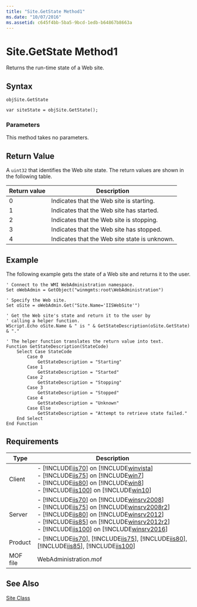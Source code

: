 ```yaml
---
title: "Site.GetState Method1"
ms.date: "10/07/2016"
ms.assetid: c645f4bb-5ba5-9bcd-1edb-b64867b8663a
---
```

# Site.GetState Method1
Returns the run-time state of a Web site.  
  
## Syntax  
  
```vbs  
objSite.GetState  
```  
  
```jscript#  
var siteState = objSite.GetState();  
```  
  
### Parameters  
 This method takes no parameters.  
  
## Return Value  
 A `uint32` that identifies the Web site state. The return values are shown in the following table.  
  
|Return value|Description|  
|------------------|-----------------|  
|0|Indicates that the Web site is starting.|  
|1|Indicates that the Web site has started.|  
|2|Indicates that the Web site is stopping.|  
|3|Indicates that the Web site has stopped.|  
|4|Indicates that the Web site state is unknown.|  
  
## Example  
 The following example gets the state of a Web site and returns it to the user.  
  
```  
' Connect to the WMI WebAdministration namespace.  
Set oWebAdmin = GetObject("winmgmts:root\WebAdministration")  
  
' Specify the Web site.  
Set oSite = oWebAdmin.Get("Site.Name='IISWebSite'")  
  
' Get the Web site's state and return it to the user by  
' calling a helper function.  
WScript.Echo oSite.Name & " is " & GetStateDescription(oSite.GetState) & "."  
  
' The helper function translates the return value into text.  
Function GetStateDescription(StateCode)  
    Select Case StateCode  
        Case 0  
            GetStateDescription = "Starting"  
        Case 1  
            GetStateDescription = "Started"  
        Case 2  
            GetStateDescription = "Stopping"  
        Case 3  
            GetStateDescription = "Stopped"  
        Case 4  
            GetStateDescription = "Unknown"  
        Case Else  
            GetStateDescription = "Attempt to retrieve state failed."  
    End Select  
End Function  
```  
  
## Requirements  
  
|Type|Description|  
|----------|-----------------|  
|Client|-   [!INCLUDE[iis70](../wmi-provider/includes/iis70-md.md)] on [!INCLUDE[winvista](../wmi-provider/includes/winvista-md.md)]<br />-   [!INCLUDE[iis75](../wmi-provider/includes/iis75-md.md)] on [!INCLUDE[win7](../wmi-provider/includes/win7-md.md)]<br />-   [!INCLUDE[iis80](../wmi-provider/includes/iis80-md.md)] on [!INCLUDE[win8](../wmi-provider/includes/win8-md.md)]<br />-   [!INCLUDE[iis100](../wmi-provider/includes/iis100-md.md)] on [!INCLUDE[win10](../wmi-provider/includes/win10-md.md)]|  
|Server|-   [!INCLUDE[iis70](../wmi-provider/includes/iis70-md.md)] on [!INCLUDE[winsrv2008](../wmi-provider/includes/winsrv2008-md.md)]<br />-   [!INCLUDE[iis75](../wmi-provider/includes/iis75-md.md)] on [!INCLUDE[winsrv2008r2](../wmi-provider/includes/winsrv2008r2-md.md)]<br />-   [!INCLUDE[iis80](../wmi-provider/includes/iis80-md.md)] on [!INCLUDE[winsrv2012](../wmi-provider/includes/winsrv2012-md.md)]<br />-   [!INCLUDE[iis85](../wmi-provider/includes/iis85-md.md)] on [!INCLUDE[winsrv2012r2](../wmi-provider/includes/winsrv2012r2-md.md)]<br />-   [!INCLUDE[iis100](../wmi-provider/includes/iis100-md.md)] on [!INCLUDE[winsrv2016](../wmi-provider/includes/winsrv2016-md.md)]|  
|Product|-   [!INCLUDE[iis70](../wmi-provider/includes/iis70-md.md)], [!INCLUDE[iis75](../wmi-provider/includes/iis75-md.md)], [!INCLUDE[iis80](../wmi-provider/includes/iis80-md.md)], [!INCLUDE[iis85](../wmi-provider/includes/iis85-md.md)], [!INCLUDE[iis100](../wmi-provider/includes/iis100-md.md)]|  
|MOF file|WebAdministration.mof|  
  
## See Also  
 [Site Class](../wmi-provider/site-class.md)